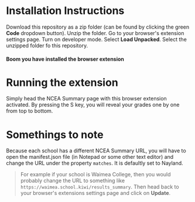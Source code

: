 # Installation Instructions

Download this repository as a zip folder (can be found by clicking the green **Code** dropdown button).
Unzip the folder.
Go to your browser's extension settings page.
Turn on developer mode.
Select **Load Unpacked**.
Select the unzipped folder fo this repository.

#### Boom you have installed the browser extension

# Running the extension

Simply head the NCEA Summary page with this browser extension activated. By pressing the S key, you will
reveal your grades one by one from top to bottom.

# Somethings to note

Because each school has a different NCEA Summary URL, you will have to open the manifest.json file (in Notepad or some other text editor) and change the URL under the property `matches`. It is defaultly set to Nayland.

> For example if your school is Waimea College, then you would probably change the URL to something like `https://waimea.school.kiwi/results_summary`. Then head back to your browser's extensions settings page and click on **Update**.
